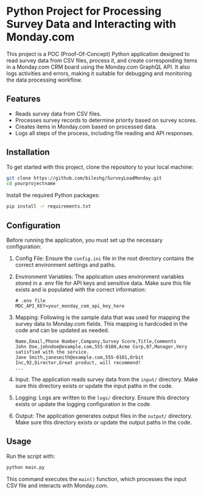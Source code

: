 # Python Project for Processing Survey Data and Interacting with Monday.com

This project is a POC (Proof-Of-Concept) Python application designed to read survey data from CSV files, process it, and create corresponding items in a Monday.com CRM board using the Monday.com GraphQL API. It also logs activities and errors, making it suitable for debugging and monitoring the data processing workflow.

## Features

- Reads survey data from CSV files.
- Processes survey records to determine priority based on survey scores.
- Creates items in Monday.com based on processed data.
- Logs all steps of the process, including file reading and API responses.

## Installation

To get started with this project, clone the repository to your local machine:

```bash
git clone https://github.com/bileshg/SurveyLoadMonday.git
cd yourprojectname
```

Install the required Python packages:

```bash
pip install -r requirements.txt
```

## Configuration
Before running the application, you must set up the necessary configuration:

1. Config File: Ensure the `config.ini` file in the root directory contains the correct environment settings and paths.
2. Environment Variables: The application uses environment variables stored in a .env file for API keys and sensitive data. Make sure this file exists and is populated with the correct information:

    ```
    # .env file
    MDC_API_KEY=your_monday_com_api_key_here
    ```

3. Mapping: Following is the sample data that was used for mapping the survey data to Monday.com fields. This mapping is hardcoded in the code and can be updated as needed.

    ```CSV
    Name,Email,Phone Number,Company,Survey Score,Title,Comments
   John Doe,johndoe@example.com,555-0100,Acme Corp,87,Manager,Very satisfied with the service.
   Jane Smith,janesmith@example.com,555-0101,Orbit Inc,92,Director,Great product, will recommend!
   ...
    ```
4. Input: The application reads survey data from the `input/` directory. Make sure this directory exists or update the input paths in the code.
5. Logging: Logs are written to the `logs/` directory. Ensure this directory exists or update the logging configuration in the code.
6. Output: The application generates output files in the `output/` directory. Make sure this directory exists or update the output paths in the code.

## Usage

Run the script with:

```bash
python main.py
```

This command executes the `main()` function, which processes the input CSV file and interacts with Monday.com.